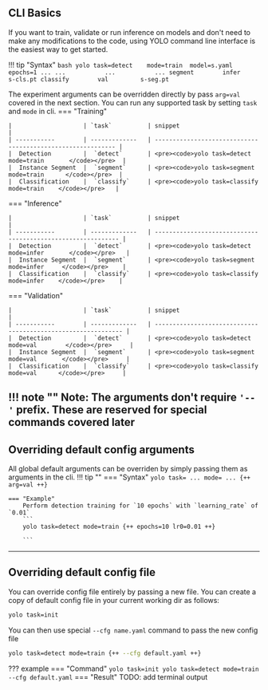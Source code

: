 ## CLI Basics
If you want to train, validate or run inference on models and don't need to make any modifications to the code, using YOLO command line interface is the easiest way to get started.

!!! tip "Syntax"
    ```bash
    yolo task=detect    mode=train  model=s.yaml    epochs=1 ...
                ...           ...           ...
              segment        infer        s-cls.pt
              classify        val         s-seg.pt
    ```

The experiment arguments can be overridden directly by pass `arg=val` covered in the next section. You can run any supported task by setting `task` and `mode` in cli.
=== "Training"

    |                    | `task`          | snippet                                                     |
    | -----------        | -------------   | ----------------------------------------------------------- |
    |  Detection         |  `detect`       | <pre><code>yolo task=detect mode=train       </code></pre>  |
    |  Instance Segment  |  `segment`      | <pre><code>yolo task=segment mode=train      </code></pre>  |
    |  Classification    |  `classify`     | <pre><code>yolo task=classify mode=train    </code></pre>   |

=== "Inference"

    |                    | `task`          | snippet                                                      |
    | -----------        | -------------   | ------------------------------------------------------------ |
    |  Detection         |  `detect`       | <pre><code>yolo task=detect mode=infer       </code></pre>   |
    |  Instance Segment  |  `segment`      | <pre><code>yolo task=segment mode=infer     </code></pre>    |
    |  Classification    |  `classify`     | <pre><code>yolo task=classify mode=infer    </code></pre>    |

=== "Validation"

    |                    | `task`          | snippet                                                       |
    | -----------        | -------------   | ------------------------------------------------------------- |
    |  Detection         |  `detect`       | <pre><code>yolo task=detect mode=val        </code></pre>     |
    |  Instance Segment  |  `segment`      | <pre><code>yolo task=segment mode=val       </code></pre>     |
    |  Classification    |  `classify`     | <pre><code>yolo task=classify mode=val      </code></pre>     |

!!! note ""
    <b>Note:</b> The arguments don't require `'--'` prefix. These are reserved for special commands covered later
---
## Overriding default config arguments
All global default arguments can be overriden by simply passing them as arguments in the cli.
!!! tip ""
    === "Syntax"
        ```yolo task= ... mode= ... {++ arg=val ++}```

    === "Example"
        Perform detection training for `10 epochs` with `learning_rate` of `0.01`
        ```
        yolo task=detect mode=train {++ epochs=10 lr0=0.01 ++}

        ```
---
## Overriding default config file
You can override config file entirely by passing a new file. You can create a copy of default config file in your current working dir as follows:
```bash
yolo task=init
```
You can then use special `--cfg name.yaml` command to pass the new config file
```bash
yolo task=detect mode=train {++ --cfg default.yaml ++}
```

??? example
    === "Command"
        ```
        yolo task=init
        yolo task=detect mode=train --cfg default.yaml
        ```
    === "Result"
        TODO: add terminal output


